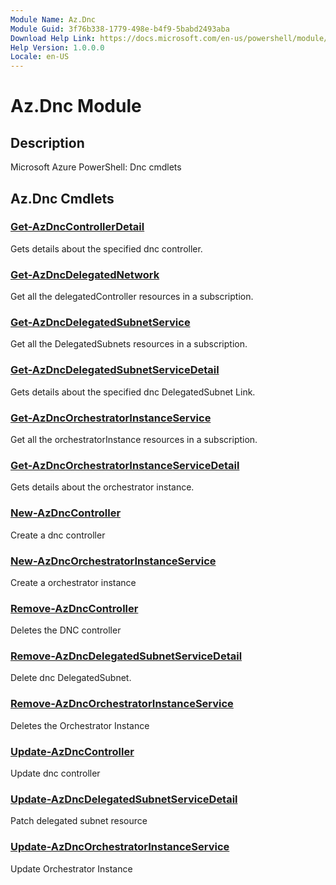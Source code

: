 ```yaml
---
Module Name: Az.Dnc
Module Guid: 3f76b338-1779-498e-b4f9-5babd2493aba
Download Help Link: https://docs.microsoft.com/en-us/powershell/module/az.dnc
Help Version: 1.0.0.0
Locale: en-US
---
```


# Az.Dnc Module
## Description
Microsoft Azure PowerShell: Dnc cmdlets

## Az.Dnc Cmdlets
### [Get-AzDncControllerDetail](Get-AzDncControllerDetail.md)
Gets details about the specified dnc controller.

### [Get-AzDncDelegatedNetwork](Get-AzDncDelegatedNetwork.md)
Get all the delegatedController resources in a subscription.

### [Get-AzDncDelegatedSubnetService](Get-AzDncDelegatedSubnetService.md)
Get all the DelegatedSubnets resources in a subscription.

### [Get-AzDncDelegatedSubnetServiceDetail](Get-AzDncDelegatedSubnetServiceDetail.md)
Gets details about the specified dnc DelegatedSubnet Link.

### [Get-AzDncOrchestratorInstanceService](Get-AzDncOrchestratorInstanceService.md)
Get all the orchestratorInstance resources in a subscription.

### [Get-AzDncOrchestratorInstanceServiceDetail](Get-AzDncOrchestratorInstanceServiceDetail.md)
Gets details about the orchestrator instance.

### [New-AzDncController](New-AzDncController.md)
Create a dnc controller

### [New-AzDncOrchestratorInstanceService](New-AzDncOrchestratorInstanceService.md)
Create a orchestrator instance

### [Remove-AzDncController](Remove-AzDncController.md)
Deletes the DNC controller

### [Remove-AzDncDelegatedSubnetServiceDetail](Remove-AzDncDelegatedSubnetServiceDetail.md)
Delete dnc DelegatedSubnet.

### [Remove-AzDncOrchestratorInstanceService](Remove-AzDncOrchestratorInstanceService.md)
Deletes the Orchestrator Instance

### [Update-AzDncController](Update-AzDncController.md)
Update dnc controller

### [Update-AzDncDelegatedSubnetServiceDetail](Update-AzDncDelegatedSubnetServiceDetail.md)
Patch delegated subnet resource

### [Update-AzDncOrchestratorInstanceService](Update-AzDncOrchestratorInstanceService.md)
Update Orchestrator Instance

